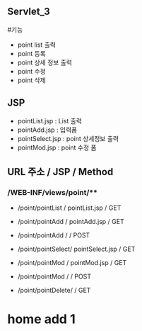 ## Servlet_3
 
 #기능
 
- point list 출력
- point 등록
- point 상세 정보 출력
- point 수정
- point 삭제

## JSP
- pointList.jsp		: List 출력
- pointAdd.jsp		: 입력폼
- pointSelect.jsp	: point 상세정보 출력
- pointMod.jsp		: point 수정 폼

## URL 주소			/		JSP			/ Method
### /WEB-INF/views/point/**
- /point/pointList  /   pointList.jsp	/ GET

- /point/pointAdd	/	pointAdd.jsp	/ GET
- /point/pointAdd	/					/ POST

- /point/pointSelect/	pointSelect.jsp	/ GET

- /point/pointMod	/	pointMod.jsp	/ GET
- /point/pointMod	/					/ POST

- /point/pointDelete/					/ GET

# home add 1
